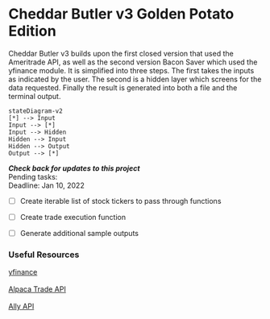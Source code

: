 # Cheddar Butler v3 Golden Potato Edition

Cheddar Butler v3 builds upon the first closed version that used the Ameritrade API,
as well as the second version Bacon Saver which used the yfinance module. It is 
simplified into three steps. The first takes the inputs as indicated by
the user. The second is a hidden layer which screens for the data requested. Finally
the result is generated into both a file and the terminal output. 

```mermaid
stateDiagram-v2
[*] --> Input
Input --> [*]
Input --> Hidden
Hidden --> Input
Hidden --> Output
Output --> [*]

```
  


***Check back for updates to this project***
<br>
Pending tasks:
<br>
Deadline: Jan 10, 2022
<br>
- [ ] Create iterable list of stock tickers to pass through functions
- [ ] Create trade execution function
- [ ] Generate additional sample outputs


### Useful Resources

[yfinance](https://pypi.org/project/yfinance/)<br><br>
[Alpaca Trade API](https://github.com/alpacahq/alpaca-trade-api-python)<br><br>
[Ally API](https://www.ally.com/api/invest/documentation/getting-started/)<br><br>
